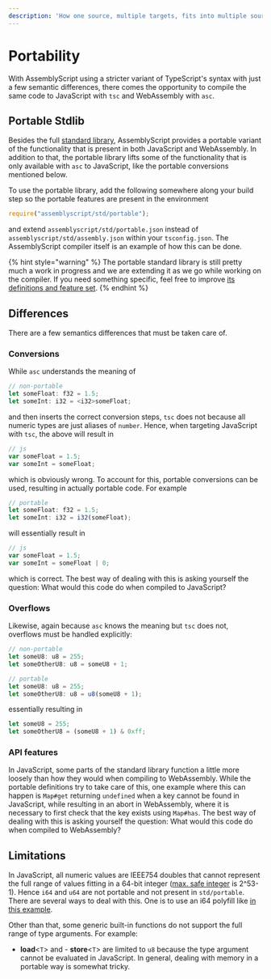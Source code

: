 ```yaml
---
description: 'How one source, multiple targets, fits into multiple sources, one target.'
---
```


# Portability

With AssemblyScript using a stricter variant of TypeScript's syntax with just a few semantic differences, there comes the opportunity to compile the same code to JavaScript with `tsc` and WebAssembly with `asc`.

## Portable Stdlib

Besides the full [standard library](standard-library/), AssemblyScript provides a portable variant of the functionality that is present in both JavaScript and WebAssembly. In addition to that, the portable library lifts some of the functionality that is only available with `asc` to JavaScript, like the portable conversions mentioned below.

To use the portable library, add the following somewhere along your build step so the portable features are present in the environment

```typescript
require("assemblyscript/std/portable");
```

and extend `assemblyscript/std/portable.json` instead of `assemblyscript/std/assembly.json` within your `tsconfig.json`. The AssemblyScript compiler itself is an example of how this can be done.

{% hint style="warning" %}
The portable standard library is still pretty much a work in progress and we are extending it as we go while working on the compiler. If you need something specific, feel free to improve [its definitions and feature set](https://github.com/AssemblyScript/assemblyscript/tree/master/std/portable).
{% endhint %}

## Differences

There are a few semantics differences that must be taken care of.

### Conversions

While `asc` understands the meaning of

```typescript
// non-portable
let someFloat: f32 = 1.5;
let someInt: i32 = <i32>someFloat;
```

and then inserts the correct conversion steps, `tsc` does not because all numeric types are just aliases of `number`. Hence, when targeting JavaScript with `tsc`, the above will result in

```javascript
// js
var someFloat = 1.5;
var someInt = someFloat;
```

which is obviously wrong. To account for this, portable conversions can be used, resulting in actually portable code. For example

```typescript
// portable
let someFloat: f32 = 1.5;
let someInt: i32 = i32(someFloat);
```

will essentially result in

```javascript
// js
var someFloat = 1.5;
var someInt = someFloat | 0;
```

which is correct. The best way of dealing with this is asking yourself the question: What would this code do when compiled to JavaScript?

### Overflows

Likewise, again because `asc` knows the meaning but `tsc` does not, overflows must be handled explicitly:

```typescript
// non-portable
let someU8: u8 = 255;
let someOtherU8: u8 = someU8 + 1;
```

```typescript
// portable
let someU8: u8 = 255;
let someOtherU8: u8 = u8(someU8 + 1);
```

essentially resulting in

```javascript
let someU8 = 255;
let someOtherU8 = (someU8 + 1) & 0xff;
```

### API features

In JavaScript, some parts of the standard library function a little more loosely than how they would when compiling to WebAssembly. While the portable definitions try to take care of this, one example where this can happen is `Map#get` returning `undefined` when a key cannot be found in JavaScript, while resulting in an abort in WebAssembly, where it is necessary to first check that the key exists using `Map#has`. The best way of dealing with this is asking yourself the question: What would this code do when compiled to WebAssembly?

## Limitations

In JavaScript, all numeric values are IEEE754 doubles that cannot represent the full range of values fitting in a 64-bit integer \([max. safe integer](https://developer.mozilla.org/en-US/docs/Web/JavaScript/Reference/Global_Objects/Number/MAX_SAFE_INTEGER) is 2^53-1\). Hence `i64` and `u64` are not portable and not present in `std/portable`. There are several ways to deal with this. One is to use an i64 polyfill like [in this example](https://github.com/AssemblyScript/assemblyscript/tree/master/examples/i64-polyfill).

Other than that, some generic built-in functions do not support the full range of type arguments. For example:

* **load**&lt;`T`&gt; and - **store**&lt;`T`&gt; are limited to `u8` because the type argument cannot be evaluated in JavaScript. In general, dealing with memory in a portable way is somewhat tricky.




